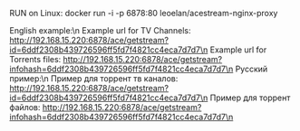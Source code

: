 RUN on Linux: docker run -i -p 6878:80 leoelan/acestream-nginx-proxy

English example:\n
Example url for TV Channels: http://192.168.15.220:6878/ace/getstream?id=6ddf2308b439726596ff5fd7f4821cc4eca7d7d7\n
Example url for Torrents files: http://192.168.15.220:6878/ace/getstream?infohash=6ddf2308b439726596ff5fd7f4821cc4eca7d7d7\n
Русский пример:\n
Пример для торрент тв каналов: http://192.168.15.220:6878/ace/getstream?id=6ddf2308b439726596ff5fd7f4821cc4eca7d7d7\n
Пример для торрент файлов: http://192.168.15.220:6878/ace/getstream?infohash=6ddf2308b439726596ff5fd7f4821cc4eca7d7d7\n
